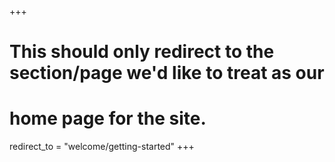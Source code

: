 +++
# This should only redirect to the section/page we'd like to treat as our
# home page for the site.
redirect_to = "welcome/getting-started"
+++
